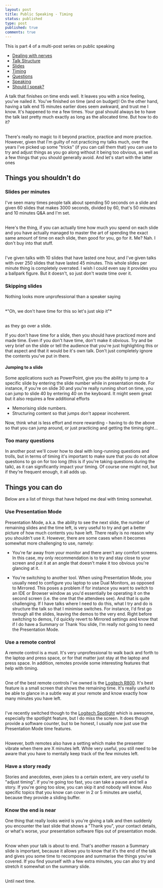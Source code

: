```yaml
---
layout: post
title: Public Speaking - Timing
status: published
type: post
published: true
comments: true 
---
```


This is part 4 of a multi-post series on public speaking

* [Dealing with nerves](/2018/08/15/public-speaking-dealing-with-nerves)
* [Talk Structure](/2018/08/19/public-speaking-talk-structure)
* [Slides](/2018/08/21/public-speaking-slides)
* [Timing](/2018/08/23/public-speaking-timing)
* [Questions](/2018/08/24/public-speaking-questions)
* [Speaking](/2018/08/26/public-speaking-speaking)
* [Should I speak?](2018-09-04/public-speaking-should-I-speak)

    
A talk that finishes on time ends well. It leaves you with a nice feeling, you've nailed it. You've finished on time (and on budget)!
On the other hand, having a talk end 15 minutes earlier does seem awkward, and trust me I know. It's happened to me a few times. Your goal should always be to have the talk last pretty much exactly as long as the allocated time. But how to do it? 

<br>There's really no magic to it beyond practice, practice and more practice. However, given that I'm guilty of not practicing my talks much, over the years I've picked up some "tricks" (if you can call them that) you can use to try and adjust things as you go along without it being too obvious, as well as a few things that you should generally avoid. And let's start with the latter ones

## Things you shouldn't do

### Slides per minutes

I've seen many times people talk about spending 50 seconds on a slide and given 60 slides that makes 3000 seconds, divided by 60, that's 50 minutes and 10 minutes Q&A and I'm set. 

<br/>Here's the thing, if you can actually time how much you spend on each slide and you have actually managed to master the art of spending the exact same amount of time on each slide, then good for you, go for it. Me? Nah. I don't buy into that stuff. 

<br/>I've given talks with 10 slides that have lasted one hour, and I've given talks with over 250 slides that have lasted 45 minutes. This whole slides per minute thing is completely overrated. I wish I could even say it provides you a ballpark figure. But it doesn't, so just don't waste time over it. 

### Skipping slides

Nothing looks more unprofessional than a speaker saying 

<br/>
*"Oh, we don't have time for this so let's just skip it"*

<br/>as they go over a slide.

If you don't have time for a slide, then you should have practiced more and made time. Even if you don't have time, don't make it obvious. Try and be very brief on the slide or tell the audience that you're just highlighting this or that aspect and that it would be it's own talk. Don't just completely ignore the contents you've put in there. 

#### Jumping to a slide

Some applications such as PowerPoint, give you the ability to jump to a specific slide by entering the slide number while in presentation mode. For instance, if you're on slide 30 and you're really running short on time, you can jump to slide 40 by entering 40 on the keyboard. It might seem great but it also requires a few additional efforts

* Memorising slide numbers. 
* Structuring content so that jumps don't appear incoherent.

Now, think what is less effort and more rewarding - having to do the above so that you can jump around, or just practicing and getting the timing right...


### Too many questions

In another post we'll cover how to deal with long-running questions and trolls, but in terms of timing it's important to make sure that you do not allow questions to go on for too long (this is if you're taking questions during the talk), as it can significantly impact your timing. Of course one might not, but if they're frequent enough, it all adds up. 


## Things you can do 

Below are a list of things that have helped me deal with timing somewhat.

### Use Presentation Mode

Presentation Mode, a.k.a. the ability to see the next slide, the number of remaining slides and the time left, is very useful to try and get a better picture of how much contents you have left. There really is no reason why you shouldn't use it. However, there are some cases when it becomes somewhat more challenging to use, namely:

* You're far away from your monitor and there aren't any comfort screens. In this case, my only recommendation is to try and stay close to your screen and put it at an angle that doesn't make it too obvious you're glancing at it. 

* You're switching to another tool. When using Presentation Mode, you usually need to configure you laptop to use Dual Monitors, as opposed to Mirrored. This poses a problem if for instance you want to switch to an IDE or Browser window as you'd essentially be operating it on the second screen (i.e. the one that the attendees see). And that is quite challenging. If I have talks where I need to do this, what I try and do is structure the talk so that I minimise switches. For instance, I'd first go through all the slides, leaving the demos to the very end. Right before switching to demos, I'd quickly revert to Mirrored settings and know that if I do have a Summary or Thank You slide, I'm really not going to need the Presentation Mode. 

### Use a remote control

A remote control is a must. It's very unprofessional to walk back and forth to the laptop and press space, or for that matter just stay at the laptop and press space. In addition, remotes provide some interesting features that help with timing. 

<br/>One of the best remote controls I've owned is the [Logitech R800](https://www.amazon.com/Logitech-Professional-Presenter-Presentation-Wireless/dp/B002GHBUTU/ref=sr_1_4?s=electronics&ie=UTF8&qid=1535007106&sr=1-4&keywords=logitech+presenter+remote). It's best feature is a small screen that shows the remaining time. It's really useful to be able to glance in a subtle way at your remote and know exactly how many minutes you have left.

<br>I've recently switched though to the [Logitech Spotlight](https://www.amazon.com/Logitech-Spotlight-Presentation-Remote-Bluetooth/dp/B01N9X3DBQ/ref=sr_1_1_sspa?s=electronics&ie=UTF8&qid=1535008027&sr=1-1-spons&keywords=logitech+spotlight&psc=1&smid=A1CIO1FZK7A4ZD) which is awesome, especially the spotlight feature, but I do miss the screen. It does though provide a software counter, but to be honest, I usually now just use the Presentation Mode time features. 

<br/>However, both remotes also have a setting which make the presenter vibrate when there are X minutes left. While very useful, you still need to be aware that you have to mentally keep track of the few minutes left. 

### Have a story ready

Stories and anecdotes, even jokes to a certain extent, are very useful to "adjust timing". If you're going too fast, you can take a pause and tell a story. If you're going too slow, you can skip it and nobody will know. Also specific topics that you know can cover in 2 or 5 minutes are useful, because they provide a sliding buffer.

### Know the end is near

One thing that really looks weird is you're giving a talk and then suddenly you encounter the last slide that shows a "Thank you", your contact details, or what's worse, your presentation software flips out of presentation mode. 

<br/>Know when your talk is about to end. That's another reason a Summary slide is important, because it allows you to know that it's the end of the talk and gives you some time to recompose and summarise the things you've covered. If you find yourself with a few extra minutes, you can also try and stretch it somewhat on the summary slide.

<br/>
Until next time. 

